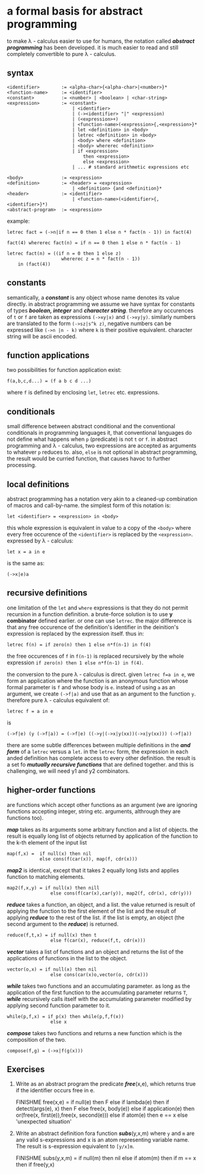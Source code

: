 # a formal basis for abstract programming #

to make &lambda; - calculus easier to use for humans, the notation called
***abstract programming*** has been developed. it is much easier to read and
still completely convertible to pure &lambda; - calculus. 

## syntax ##

	<identifier>		:= <alpha-char>{<alpha-char>|<number>}*
	<function-name> 	:= <identifier>
	<constant>      	:= <number> | <boolean> | <char-string>
	<expression>    	:= <constant> 
							| <identifier> 
							| (-><identifier> "|" <expression)
							| (<expression>+)
							| <function-name>(<expression>{,<expression>}*
							| let <definition> in <body>
							| letrec <definition> in <body>
							| <body> where <definition>
							| <body> whererec <definition>
							| if <expression> 
								then <expression> 
								else <expression>
							| ... # standard arithmetic expressions etc

	<body>				:= <expression>
	<definition>		:= <header> = <expression>
							| <definition> {and <definition}*
	<header>			:= <identifier>
							| <function-name>(<identifier>{,<identifier>}*)
	<abstract-program>	:= <expression>

example:

	letrec fact = (->n|if n == 0 then 1 else n * fact(n - 1)) in fact(4)

	fact(4) whererec fact(n) = if n == 0 then 1 else n * fact(n - 1)

	letrec fact(n) = ((if n = 0 then 1 else z)
						whererec z = n * fact(n - 1))
		in (fact(4))


## constants ##

semantically, a ***constant*** is any object whose name denotes its value
directly. in abstract programming we assume we have syntax for constants of
types ***boolean, integer*** and ***character string***. therefore any
occurences of `t` or `f` are taken as expressions `(->xy|x)` and `(->xy|y)`.
similarly numbers are translated to the form `(->sz|s^k z)`, negative numbers
can be expressed like `(->n |n - k)` where `k` is their positive equivalent.
character string will be ascii encoded.

## function applications ##

two possibilities for function application exist:

	f(a,b,c,d...) = (f a b c d ...)

where `f` is defined by enclosing `let`, `letrec` etc. expressions.

## conditionals ##

small difference between abstract conditional and the conventional conditionals
in programming languages it, that conventional languages do not define what
happens when `p` (predicate) is not `t` or `f`. in abstract programming and
&lambda; - calculus, two expressions are accepted as arguments to whatever `p`
reduces to. also, `else` is not optional in abstract programming, the result
would be curried function, that causes havoc to further processing.

## local definitions ##

abstract programming has a notation very akin to a cleaned-up combination of
macros and call-by-name. the simplest form of this notation is:

	let <identifier> = <expression> in <body>

this whole expression is equivalent in value to a copy of the `<body>` where every
free occurence of the `<identifier>` is replaced by the `<expression>`.
expressed by &lambda; - calculus:

	let x = a in e

is the same as:

	(->x|e)a


## recursive definitions ##

one limitation of the `let` and `where` expressions is that they do not permit
recursion in a function definition. a brute-force solution is to use **y
combinator** defined earlier. or one can use `letrec`. the major difference is
that any free occurence of the definition's identifier in the deinition's
expression is replaced by the expression itself. thus in:

	letrec f(n) = if zero(n) then 1 else n*f(n-1) in f(4)

the free occurences of `f` in `f(n-1)` is replaced recursively by the whole
expression `if zero(n) then 1 else n*f(n-1) in f(4)`. 

the conversion to the pure &lambda; - calculus is direct.  given `letrec f=a in
e`, we form an application where the function is an anonymous function whose
formal parameter is `f` and whose body is `e`. instead of using `a` as an
argument, we create `(->f|a)` and use that as an argument to the function `y`.
therefore pure &lambda; - calculus equivalent of:

	letrec f = a in e

is
	
	(->f|e) (y (->f|a)) = (->f|e) ((->y|(->x|y(xx))(->x|y(xx))) (->f|a))

there are some subtle differences between multiple definitions in the ***and
form*** of a `letrec` versus a `let`. in the `letrec` form, the expression in
each anded definition has complete access to every other definition. the result
is a set fo ***mutually recursive functions*** that are defined together. and
this is challenging, we will need y1 and y2 combinators.

## higher-order functions ##

are functions which accept other functions as an argument (we are ignoring
functions accepting integer, string etc. arguments, althrough they are
functions too).

***map*** takes as its arguments some arbitrary function and a list of objects.
the result is equally long list of objects returned by application of the
function to the k-th element of the input list

	map(f,x) = 	if null(x) then nil
				else cons(f(car(x)), map(f, cdr(x)))


***map2*** is identical, except that it takes 2 equally long lists and applies
function to matching elements.

	map2(f,x,y) = if null(x) then nill
					else cons(f(car(x),car(y)), map2(f, cdr(x), cdr(y)))

***reduce*** takes a function, an object, and a list. the value returned is
result of applying the function to the first element of the list and the result
of applying ***reduce*** to the rest of the list. if the list is empty, an
object (the second argument to the ***reduce***) is returned. 

	reduce(f,t,x) = if null(x) then t
					else f(car(x), reduce(f,t, cdr(x)))

***vector*** takes a list of functions and an object and returns the list of
the applications of functions in the list to the object.

	vector(o,x) = if null(x) then nil
					else cons(car(x)o,vector(o, cdr(x)))					

***while*** takes two functions and an accumulating parameter. as long as the
application of the first function to the accumulating parameter returns `T`,
***while*** recursively calls itself with the accumulating parameter modified
by applying second function parameter to it. 

	while(p,f,x) = if p(x) then while(p,f,f(x))
					else x

***compose*** takes two functions and returns a new function which is the
composition of the two.

	compose(f,g) = (->x|f(g(x)))


## Exercises ##

1. Write as an abstract program the predicate ***free***(x,e), which returns
   true if the identifier occurs free in e. 

	FINISHME
	free(x,e) = if null(e) 
				then F
				else if lambda(e) then 
						if detect(args(e), x) 
						then F
						else free(x, body(e))
					 else if application(e) 
						  then or(free(x, first(e)),free(x, second(e)))
						  else if atom(e)
							   then e == x
							   else 'unexpected situation'


2. Write an abstract definition fora function ***subs***(y,x,m) where `y` and
   `m` are any valid s-expressions and x is an atom representing variable name.
   The result is s-expression equivalent to `[y/x]m`.

	FINISHME
	subs(y,x,m) = if null(m)
				  then nil
				  else if atom(m)
					   then if m == x
					        then if free(y,x)
							     





